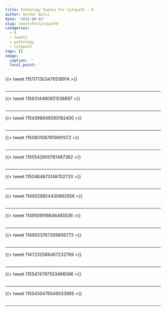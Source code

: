 ```yaml
---
title: Pathology Tweets For Cytopath - 9
author: Serdar Balci
date: '2019-08-03'
slug: tweetsForCytopath9
categories:
  - R
  - tweets
  - pathology
  - Cytopath
tags: []
image:
  caption: ''
  focal_point: ''
---
```



{{< tweet 1151171303476518914 >}}
<br>
<br>
<hr>
{{< tweet 1156314490851536897 >}}
<br>
<br>
<hr>
{{< tweet 1154398649390182400 >}}
<br>
<br>
<hr>
{{< tweet 1150801087810691072 >}}
<br>
<br>
<hr>
{{< tweet 1150542600761487362 >}}
<br>
<br>
<hr>
{{< tweet 1150464873148702720 >}}
<br>
<br>
<hr>
{{< tweet 1149329854430662656 >}}
<br>
<br>
<hr>
{{< tweet 1149109916646465536 >}}
<br>
<br>
<hr>
{{< tweet 1149053767309856773 >}}
<br>
<br>
<hr>
{{< tweet 1147232588467232769 >}}
<br>
<br>
<hr>
{{< tweet 1155474797553496066 >}}
<br>
<br>
<hr>
{{< tweet 1155435476549033985 >}}
<br>
<br>
<hr>
